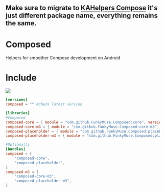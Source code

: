 ## Make sure to migrate to [KAHelpers Compose](https://github.com/FunkyMuse/KAHelpers/tree/main/compose) it's just different package name, everything remains the same.

# Composed
Helpers for smoother Compose development on Android

# Include
[![](https://jitpack.io/v/FunkyMuse/Composed.svg)](https://jitpack.io/#FunkyMuse/Composed)

```toml
[versions]
composed = "" #check latest version

[libraries]
#Composed
composed-core = { module = "com.github.FunkyMuse.Composed:core", version.ref = "composed" }
composed-core-m3 = { module = "com.github.FunkyMuse.Composed:core-m3", version.ref = "composed" }
composed-placeholder = { module = "com.github.FunkyMuse.Composed:placeholder", version.ref = "composed" }
composed-placeholder-m3 = { module = "com.github.FunkyMuse.Composed:placeholder-m3", version.ref = "composed" }

#Optionally
[bundles]
composed = [
    "composed-core",
    "composed-placeholder",
]
composed-m3 = [
    "composed-core-m3",
    "composed-placeholder-m3",
]
```
